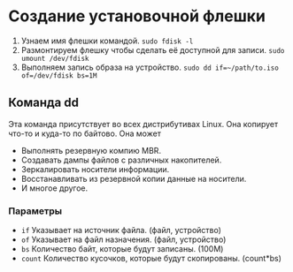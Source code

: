 # Создание установочной флешки
1. Узнаем имя флешки командой.
    `sudo fdisk -l`
2. Размонтируем флешку чтобы сделать её доступной для записи.
    `sudo umount /dev/fdisk`
3. Выполняем запись образа на устройство.
    `sudo dd if=~/path/to.iso of=/dev/fdisk bs=1M`

## Команда dd
Эта команда присутствует во всех дистрибутивах Linux.
Она копирует что-то и куда-то по байтово.
Она может
- Выполнять резервную компию MBR.
- Создавать дампы файлов с различных накопителей.
- Зеркалировать носители информации.
- Восстанавливать из резервной копии данные на носители.
- И многое другое.

### Параметры
- `if`
  Указывает на источник файла. (файл, устройство)
- `of`
  Указывает на файл назначения. (файл, устройство)
- `bs`
  Количество байт, которые будут записаны. (100M)
- `count` 
  Количество кусочков, которые будут скопированы. (count*bs)
